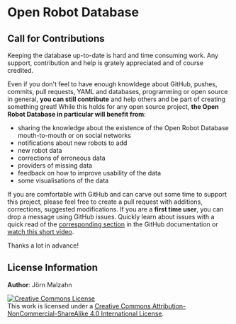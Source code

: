 # Open Robot Database



## Call for Contributions

Keeping the database up-to-date is hard and time consuming work. Any support, contribution and help is grately appreciated and of course credited.

Even if you don't feel to have enough knowldege about GitHub, pushes, commits, pull requests, YAML and databases, programming or open source in general, **you can still contribute** and help others and be part of creating  something great! While this holds for any open source project, **the Open Robot Database in particular will benefit from**:

- sharing the knowledge about the existence of the Open Robot Database mouth-to-mouth or on social networks
- notifications about new robots to add
- new robot data
- corrections of erroneous data
- providers of missing data
- feedback on how to improve usability of the data
- some visualisations of the data

If you are comfortable with GitHub and can carve out some time to support this project, please feel free to create a pull request with additions, corrections, suggested modifications. If you are a **first time user**, you can drop a message using GitHub issues. Quickly learn about issues with a quick read of the [corresponding section](https://docs.github.com/en/free-pro-team@latest/github/managing-your-work-on-github/creating-an-issue) in the GitHub documentation or [watch this short video](https://youtu.be/WMykv2ZMyEQ).

Thanks a lot in advance!

## License Information

**Author**: Jörn Malzahn

<a rel="license" href="http://creativecommons.org/licenses/by-nc-sa/4.0/"><img alt="Creative Commons License" style="border-width:0" src="https://i.creativecommons.org/l/by-nc-sa/4.0/88x31.png" /></a><br /> This work is licensed under a <a rel="license" href="http://creativecommons.org/licenses/by-nc-sa/4.0/">Creative Commons Attribution-NonCommercial-ShareAlike 4.0 International License</a>.
